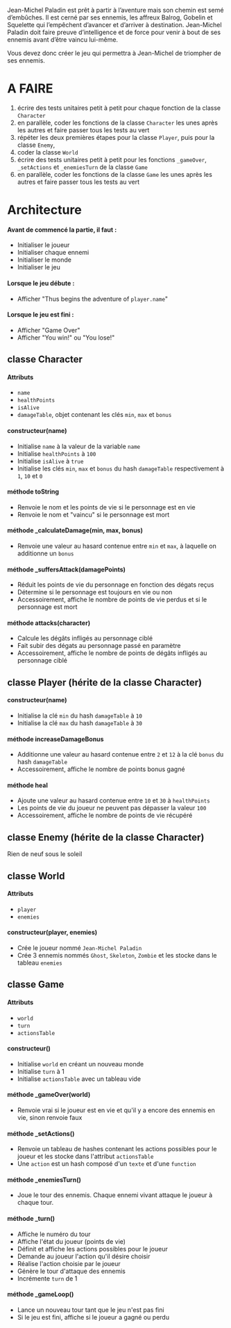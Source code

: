 Jean-Michel Paladin est prêt à partir à l’aventure mais son chemin est semé d’embûches. Il est cerné par ses ennemis, les affreux Balrog, Gobelin et Squelette qui l’empêchent d’avancer et d’arriver à destination. Jean-Michel Paladin doit faire preuve d’intelligence et de force pour venir à bout de ses ennemis avant d’être vaincu lui-même.

Vous devez donc créer le jeu qui permettra à Jean-Michel de triompher de ses ennemis.


# A FAIRE

1. écrire des tests unitaires petit à petit pour chaque fonction de la classe `Character`
2. en parallèle, coder les fonctions de la classe `Character` les unes après les autres et faire passer tous les tests au vert
3. répéter les deux premières étapes pour la classe `Player`, puis pour la classe `Enemy`,
4. coder la classe `World`
5. écrire des tests unitaires petit à petit pour les fonctions `_gameOver`, `_setActions` et `_enemiesTurn` de la classe `Game`
6. en parallèle, coder les fonctions de la classe `Game` les unes après les autres et faire passer tous les tests au vert


# Architecture

#### Avant de commencé la partie, il faut :
- Initialiser le joueur
- Initialiser chaque ennemi
- Initialiser le monde
- Initialiser le jeu

#### Lorsque le jeu débute :
- Afficher "Thus begins the adventure of `player.name`"

#### Lorsque le jeu est fini :
- Afficher "Game Over"
- Afficher "You win!" ou "You lose!"


## classe Character

#### Attributs
- `name`
- `healthPoints`
- `isAlive`
- `damageTable`, objet contenant les clés `min`, `max` et `bonus`

#### constructeur(name)
- Initialise `name` à la valeur de la variable `name`
- Initialise `healthPoints` à `100`
- Initialise `isAlive` à `true`
- Initialise les clés `min`, `max` et `bonus` du hash `damageTable` respectivement à `1`, `10` et `0`

#### méthode toString
- Renvoie le nom et les points de vie si le personnage est en vie
- Renvoie le nom et "vaincu" si le personnage est mort

#### méthode _calculateDamage(min, max, bonus)
- Renvoie une valeur au hasard contenue entre `min` et `max`, à laquelle on additionne un `bonus`

#### méthode _suffersAttack(damagePoints)
- Réduit les points de vie du personnage en fonction des dégats reçus
- Détermine si le personnage est toujours en vie ou non
- Accessoirement, affiche le nombre de points de vie perdus et si le personnage est mort

#### méthode attacks(character)
- Calcule les dégâts infligés au personnage ciblé
- Fait subir des dégats au personnage passé en paramètre
- Accessoirement, affiche le nombre de points de dégâts infligés au personnage ciblé


## classe Player (hérite de la classe Character)

#### constructeur(name)
- Initialise la clé `min` du hash `damageTable` à `10`
- Initialise la clé `max` du hash `damageTable` à `30`

#### méthode increaseDamageBonus
- Additionne une valeur au hasard contenue entre `2` et `12` à la clé `bonus` du hash `damageTable`
- Accessoirement, affiche le nombre de points bonus gagné

#### méthode heal
- Ajoute une valeur au hasard contenue entre `10` et `30` à `healthPoints`
- Les points de vie du joueur ne peuvent pas dépasser la valeur `100`
- Accessoirement, affiche le nombre de points de vie récupéré


## classe Enemy (hérite de la classe Character)

Rien de neuf sous le soleil


## classe World

#### Attributs
- `player`
- `enemies`

#### constructeur(player, enemies)
- Crée le joueur nommé `Jean-Michel Paladin`
- Crée 3 ennemis nommés `Ghost`, `Skeleton`, `Zombie` et les stocke dans le tableau `enemies`


## classe Game

#### Attributs
- `world`
- `turn`
- `actionsTable`

#### constructeur()
- Initialise `world` en créant un nouveau monde
- Initialise `turn` à 1
- Initialise `actionsTable` avec un tableau vide

#### méthode _gameOver(world)
- Renvoie vrai si le joueur est en vie et qu'il y a encore des ennemis en vie, sinon renvoie faux

#### méthode _setActions()
- Renvoie un tableau de hashes contenant les actions possibles pour le joueur et les stocke dans l'attribut `actionsTable`
- Une `action` est un hash composé d'un `texte` et d'une `function`

#### méthode _enemiesTurn()
- Joue le tour des ennemis. Chaque ennemi vivant attaque le joueur à chaque tour.

#### méthode _turn()
- Affiche le numéro du tour
- Affiche l'état du joueur (points de vie)
- Définit et affiche les actions possibles pour le joueur
- Demande au joueur l'action qu'il désire choisir
- Réalise l'action choisie par le joueur
- Génère le tour d'attaque des ennemis
- Incrémente `turn` de 1

#### méthode _gameLoop()
- Lance un nouveau tour tant que le jeu n'est pas fini
- Si le jeu est fini, affiche si le joueur a gagné ou perdu
